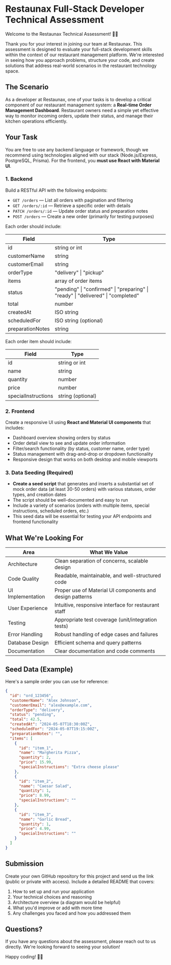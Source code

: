 # Restaunax Full-Stack Developer Technical Assessment

Welcome to the Restaunax Technical Assessment! 🍕🚀

Thank you for your interest in joining our team at Restaunax. This assessment is designed to evaluate your full-stack development skills within the context of our restaurant management platform. We're interested in seeing how you approach problems, structure your code, and create solutions that address real-world scenarios in the restaurant technology space.

## The Scenario

As a developer at Restaunax, one of your tasks is to develop a critical component of our restaurant management system: a **Real-time Order Management Dashboard**. Restaurant owners need a simple yet effective way to monitor incoming orders, update their status, and manage their kitchen operations efficiently.

## Your Task

You are free to use any backend language or framework, though we recommend using technologies aligned with our stack (Node.js/Express, PostgreSQL, Prisma). For the frontend, you **must use React with Material UI**.

### 1. Backend

Build a RESTful API with the following endpoints:

- `GET /orders` — List all orders with pagination and filtering
- `GET /orders/:id` — Retrieve a specific order with details
- `PATCH /orders/:id` — Update order status and preparation notes
- `POST /orders` — Create a new order (primarily for testing purposes)

Each order should include:

| Field            | Type                                                                             |
| ---------------- | -------------------------------------------------------------------------------- |
| id               | string or int                                                                    |
| customerName     | string                                                                           |
| customerEmail    | string                                                                           |
| orderType        | "delivery" \| "pickup"                                                           |
| items            | array of order items                                                             |
| status           | "pending" \| "confirmed" \| "preparing" \| "ready" \| "delivered" \| "completed" |
| total            | number                                                                           |
| createdAt        | ISO string                                                                       |
| scheduledFor     | ISO string (optional)                                                            |
| preparationNotes | string                                                                           |

Each order item should include:

| Field               | Type              |
| ------------------- | ----------------- |
| id                  | string or int     |
| name                | string            |
| quantity            | number            |
| price               | number            |
| specialInstructions | string (optional) |

### 2. Frontend

Create a responsive UI using **React and Material UI components** that includes:

- Dashboard overview showing orders by status
- Order detail view to see and update order information
- Filter/search functionality (by status, customer name, order type)
- Status management with drag-and-drop or dropdown functionality
- Responsive design that works on both desktop and mobile viewports

### 3. Data Seeding (Required)

- **Create a seed script** that generates and inserts a substantial set of mock order data (at least 30-50 orders) with various statuses, order types, and creation dates
- The script should be well-documented and easy to run
- Include a variety of scenarios (orders with multiple items, special instructions, scheduled orders, etc.)
- This seed data will be essential for testing your API endpoints and frontend functionality

## What We're Looking For

| Area              | What We Value                                            |
| ----------------- | -------------------------------------------------------- |
| Architecture      | Clean separation of concerns, scalable design            |
| Code Quality      | Readable, maintainable, and well-structured code         |
| UI Implementation | Proper use of Material UI components and design patterns |
| User Experience   | Intuitive, responsive interface for restaurant staff     |
| Testing           | Appropriate test coverage (unit/integration tests)       |
| Error Handling    | Robust handling of edge cases and failures               |
| Database Design   | Efficient schema and query patterns                      |
| Documentation     | Clear documentation and code comments                    |

## Seed Data (Example)

Here's a sample order you can use for reference:

```json
{
  "id": "ord_123456",
  "customerName": "Alex Johnson",
  "customerEmail": "alex@example.com",
  "orderType": "delivery",
  "status": "pending",
  "total": 42.5,
  "createdAt": "2024-05-07T18:30:00Z",
  "scheduledFor": "2024-05-07T19:15:00Z",
  "preparationNotes": "",
  "items": [
    {
      "id": "item_1",
      "name": "Margherita Pizza",
      "quantity": 2,
      "price": 15.99,
      "specialInstructions": "Extra cheese please"
    },
    {
      "id": "item_2",
      "name": "Caesar Salad",
      "quantity": 1,
      "price": 8.99,
      "specialInstructions": ""
    },
    {
      "id": "item_3",
      "name": "Garlic Bread",
      "quantity": 1,
      "price": 4.99,
      "specialInstructions": ""
    }
  ]
}
```

## Submission

Create your own GitHub repository for this project and send us the link (public or private with access). Include a detailed README that covers:

1. How to set up and run your application
2. Your technical choices and reasoning
3. Architecture overview (a diagram would be helpful)
4. What you'd improve or add with more time
5. Any challenges you faced and how you addressed them

## Questions?

If you have any questions about the assessment, please reach out to us directly. We're looking forward to seeing your solution!

Happy coding! 🧑‍💻
